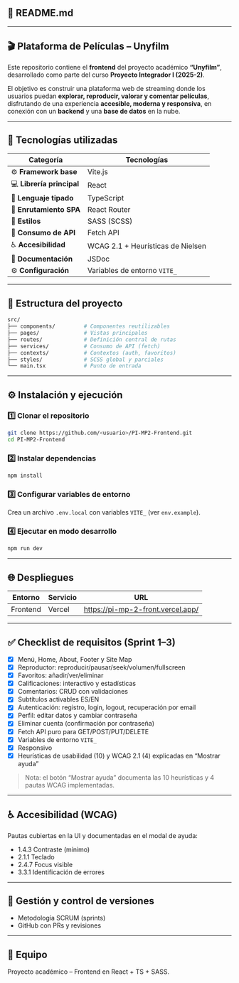 ## 🧾 **README.md**
---

## 🎬 **Plataforma de Películas – Unyfilm**

Este repositorio contiene el **frontend** del proyecto académico **“Unyfilm”**, desarrollado como parte del curso **Proyecto Integrador I (2025-2)**.

El objetivo es construir una plataforma web de streaming donde los usuarios puedan **explorar, reproducir, valorar y comentar películas**, disfrutando de una experiencia **accesible, moderna y responsiva**, en conexión con un **backend** y una **base de datos** en la nube.

---

## 🚀 Tecnologías utilizadas

| Categoría                   | Tecnologías                              |
| --------------------------- | ---------------------------------------- |
| ⚙️ **Framework base**       | Vite.js                                  |
| 💻 **Librería principal**   | React                                    |
| 🧩 **Lenguaje tipado**      | TypeScript                               |
| 🧭 **Enrutamiento SPA**     | React Router                             |
| 🎨 **Estilos**              | SASS (SCSS)                              |
| 🔗 **Consumo de API**       | Fetch API                                |
| ♿ **Accesibilidad**         | WCAG 2.1 + Heurísticas de Nielsen        |
| 🧰 **Documentación**        | JSDoc                                    |
| ⚙️ **Configuración**        | Variables de entorno `VITE_`             |

---

## 📂 Estructura del proyecto

```bash
src/
├── components/         # Componentes reutilizables
├── pages/              # Vistas principales
├── routes/             # Definición central de rutas
├── services/           # Consumo de API (fetch)
├── contexts/           # Contextos (auth, favoritos)
├── styles/             # SCSS global y parciales
└── main.tsx            # Punto de entrada
```

---

## ⚙️ Instalación y ejecución

### 1️⃣ Clonar el repositorio

```bash
git clone https://github.com/<usuario>/PI-MP2-Frontend.git
cd PI-MP2-Frontend
```

### 2️⃣ Instalar dependencias

```bash
npm install
```

### 3️⃣ Configurar variables de entorno

Crea un archivo `.env.local` con variables `VITE_` (ver `env.example`).

### 4️⃣ Ejecutar en modo desarrollo

```bash
npm run dev
```

---

## 🌐 Despliegues

| Entorno      | Servicio  | URL                                      |
| ------------ | --------- | ---------------------------------------- |
| Frontend     | Vercel    | https://pi-mp-2-front.vercel.app/        |

---

## ✅ Checklist de requisitos (Sprint 1–3)

- [x] Menú, Home, About, Footer y Site Map
- [x] Reproductor: reproducir/pausar/seek/volumen/fullscreen
- [x] Favoritos: añadir/ver/eliminar
- [x] Calificaciones: interactivo y estadísticas
- [x] Comentarios: CRUD con validaciones
- [x] Subtítulos activables ES/EN
- [x] Autenticación: registro, login, logout, recuperación por email
- [x] Perfil: editar datos y cambiar contraseña
- [x] Eliminar cuenta (confirmación por contraseña)
- [x] Fetch API puro para GET/POST/PUT/DELETE
- [x] Variables de entorno `VITE_`
- [x] Responsivo
- [x] Heurísticas de usabilidad (10) y WCAG 2.1 (4) explicadas en “Mostrar ayuda”

> Nota: el botón “Mostrar ayuda” documenta las 10 heurísticas y 4 pautas WCAG implementadas.

---

## ♿ Accesibilidad (WCAG)

Pautas cubiertas en la UI y documentadas en el modal de ayuda:
- 1.4.3 Contraste (mínimo)
- 2.1.1 Teclado
- 2.4.7 Focus visible
- 3.3.1 Identificación de errores

---

## 🧠 Gestión y control de versiones

- Metodología SCRUM (sprints)
- GitHub con PRs y revisiones

---

## 👥 Equipo

Proyecto académico – Frontend en React + TS + SASS.

